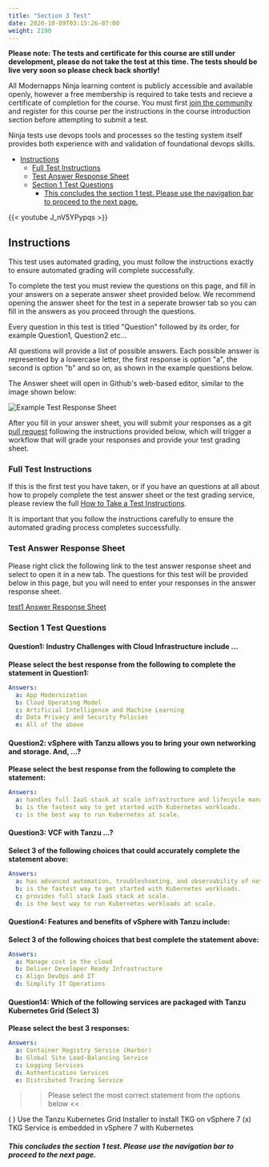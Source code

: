 ```yaml
---
title: "Section 3 Test"
date: 2020-10-09T03:15:26-07:00
weight: 2190
---
```


**Please note: The tests and certificate for this course are still under development, please do not take the test at this time. The tests should be live very soon so please check back shortly!** 

All Modernapps Ninja learning content is publicly accessible and available openly, however a free membership is required to take tests and recieve a certificate of completion for the course. You must first [join the community](https://modernapps.ninja/about/membership/) and register for this course per the instructions in the course introduction section before attempting to submit a test.

Ninja tests use devops tools and processes so the testing system itself provides both experience with and validation of foundational devops skills. 

- [Instructions](#instructions)
  - [Full Test Instructions](#full-test-instructions)
  - [Test Answer Response Sheet](#test-answer-response-sheet)
  - [Section 1 Test Questions](#section-1-test-questions)
      - [This concludes the section 1 test. Please use the navigation bar to proceed to the next page.](#this-concludes-the-section-1-test-please-use-the-navigation-bar-to-proceed-to-the-next-page)

{{< youtube J_nV5YPypqs >}}

## Instructions

This test uses automated grading, you must follow the instructions exactly to ensure automated grading will complete successfully. 

To complete the test you must review the questions on this page, and fill in your answers on a seperate answer sheet provided below. We recommend opening the answer sheet for the test in a seperate browser tab so you can fill in the answers as you proceed through the questions. 

Every question in this test is titled "Question" followed by its order, for example Question1, Question2 etc...

All questions will provide a list of possible answers. Each possible answer is represented by a lowercase letter, the first response is option "a", the second is option "b" and so on, as shown in the example questions below. 

The Answer sheet will open in Github's web-based editor, similar to the image shown below:

![Example Test Response Sheet](/vspheretanzu101_vt7301/admin/assets/images/blank_test_screen_example.png)  

After you fill in your answer sheet, you will submit  your responses as a git [pull request](https://docs.github.com/en/github/collaborating-with-issues-and-pull-requests/about-pull-requests) following the instructions provided below, which will trigger a workflow that will grade your responses and provide your test grading sheet. 

### Full Test Instructions

If this is the first test you have taken, or if you have an questions at all about how to propely complete the test answer sheet or the test grading service, please review the full [How to Take a Test Instructions](https://modernapps.ninja/course_repo_template_ct8279/docs/reference/testinstructions/).  

It is important that you follow the instructions carefully to ensure the automated grading process completes successfully.

### Test Answer Response Sheet

Please right click the following link to the test answer response sheet and select to open it in a new tab. The questions for this test will be provided below in this page, but you will need to enter your responses in the answer response sheet. 

[test1 Answer Response Sheet](https://github.com/modernappsninja/vspheretanzu101_vt7301/edit/main/static/admin/userdata/tests/test1.yml)  

### Section 1 Test Questions

#### **Question1:** Industry Challenges with Cloud Infrastructure include ... <!-- omit in toc -->

**Please select the best response from the following to complete the statement in Question1:**

```yml
Answers:
  a: App Modernization
  b: Cloud Operating Model 
  c: Artificial Intelligence and Machine Learning 
  d: Data Privacy and Security Policies 
  e: All of the above
```

#### **Question2:** vSphere with Tanzu allows you to bring your own networking and storage. And, ...?  <!-- omit in toc -->

**Please select the best response from the following to complete the statement:**

```yml
Answers:
  a: handles full IaaS stack at scale infrastructure and lifecycle management.
  b: is the fastest way to get started with Kubernetes workloads.
  c: is the best way to run Kubernetes at scale.
```

#### **Question3:** VCF with Tanzu ...? <!-- omit in toc -->

**Select 3 of the following choices that could accurately complete the statement above:**

```yml
Answers:
  a: has advanced automation, troubleshooting, and observability of networking storage, and integrated L4 and L7 load balancing.
  b: is the fastest way to get started with Kubernetes workloads.
  c: provides full stack IaaS stack at scale.
  d: is the best way to run Kubernetes workloads at scale.
```

#### **Question4:** Features and benefits of vSphere with Tanzu include: <!-- omit in toc -->

**Select 3 of the following choices that best complete the statement above:**

```yml
Answers:
  a: Manage cost in the cloud
  b: Deliver Developer Ready Infrastructure
  c: Align DevOps and IT
  d: Simplify IT Operations
```











#### **Question14:** Which of the following services are packaged with Tanzu Kubernetes Grid (Select 3) <!-- omit in toc -->

**Please select the best 3 responses:**

```yml
Answers:
  a: Container Registry Service (Harbor)
  b: Global Site Load-Balancing Service
  c: Logging Services
  d: Authentication Services
  e: Distributed Tracing Service
```

>>Please select the most correct statement from the options below <<

( ) Use the Tanzu Kubernetes Grid Installer to install TKG on vSphere 7
(x) TKG Service is embedded in vSphere 7 with Kubernetes


##### This concludes the section 1 test. Please use the navigation bar to proceed to the next page.
